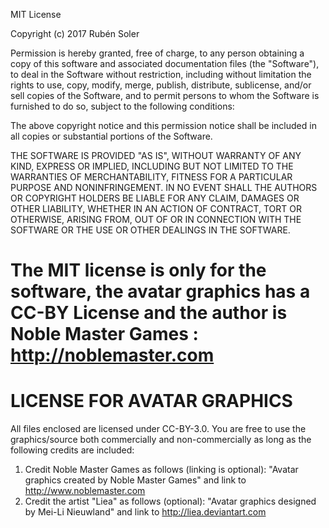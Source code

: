 MIT License

Copyright (c) 2017 Rubén Soler

Permission is hereby granted, free of charge, to any person obtaining a copy
of this software and associated documentation files (the "Software"), to deal
in the Software without restriction, including without limitation the rights
to use, copy, modify, merge, publish, distribute, sublicense, and/or sell
copies of the Software, and to permit persons to whom the Software is
furnished to do so, subject to the following conditions:

The above copyright notice and this permission notice shall be included in all
copies or substantial portions of the Software.

THE SOFTWARE IS PROVIDED "AS IS", WITHOUT WARRANTY OF ANY KIND, EXPRESS OR
IMPLIED, INCLUDING BUT NOT LIMITED TO THE WARRANTIES OF MERCHANTABILITY,
FITNESS FOR A PARTICULAR PURPOSE AND NONINFRINGEMENT. IN NO EVENT SHALL THE
AUTHORS OR COPYRIGHT HOLDERS BE LIABLE FOR ANY CLAIM, DAMAGES OR OTHER
LIABILITY, WHETHER IN AN ACTION OF CONTRACT, TORT OR OTHERWISE, ARISING FROM,
OUT OF OR IN CONNECTION WITH THE SOFTWARE OR THE USE OR OTHER DEALINGS IN THE
SOFTWARE.

# The MIT license is only for the software, the avatar graphics has a CC-BY License and the author is Noble Master Games : http://noblemaster.com

# LICENSE FOR AVATAR GRAPHICS

All files enclosed are licensed under CC-BY-3.0. You are free to use the graphics/source both commercially and non-commercially as long as the following credits are included:

1. Credit Noble Master Games as follows (linking is optional):
   "Avatar graphics created by Noble Master Games" and link to 
   http://www.noblemaster.com 
2. Credit the artist "Liea" as follows (optional):
   "Avatar graphics designed by Mei-Li Nieuwland" and link to 
   http://liea.deviantart.com
